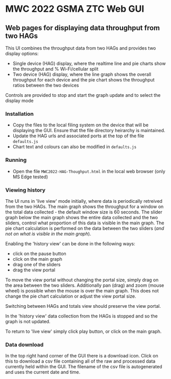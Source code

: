 # MWC 2022 GSMA ZTC Web GUI

## Web pages for displaying data throughput from two HAGs

This UI combines the throughput data from two HAGs and provides two display options:
- Single device (HAG) display, where the realtime line and pie charts show the throughput and % Wi-Fi/cellular split
- Two device (HAG) display, where the line graph shows the overall throughput for each device and the pie chart shows the throughput ratios between the two devices

Controls are provided to stop and start the graph update and to select the display mode

### Installation
* Copy the files to the local filing system on the device that will be displaying the GUI. Ensure that the file directory heirarchy is maintained.
* Update the HAG urls and associated ports at the top of the file `defaults.js`
* Chart text and colours can also be modified in `defaults.js`

### Running
* Open the file `MWC2022-HAG-Thoughput.html` in the local web browser (only MS Edge tested)

### Viewing history
The UI runs in 'live view' mode initially, where data is periodically retreived from the two HAGs. The main graph shows the throughput 
for a window on the total data collected - the default window size is 60 seconds. The slider graph below the main graph shows the entire 
data collected and the two sliders, control what proportion of this data is visible in the main graph. The pie chart calculation is 
performed on the data between the two sliders (_and not on what is visible in the main graph_).

Enabling the 'history view' can be done in the following ways:
* click on the pause button
* click on the main graph
* drag one of the sliders
* drag the view portal

To move the view portal without changing the portal size, simply drag on the area between the two sliders. Additionally pan (drag) and
zoom (mouse wheel) is possible when the mouse is over the main graph. This does not change the pie chart calculation or adjust the view portal size.

Switching between HAGs and totals view should preserve the view portal.

In the 'history view' data collection from the HAGs is stopped and so the graph is not updated.  

To return to 'live view' simply click play button, or click on the main graph.

### Data download
In the top right hand corner of the GUI there is a download icon. Click on this to download a csv file containing all of the raw and processed data currently held within the GUI. The filename of the csv file is autogenerated and uses the current date and time.
